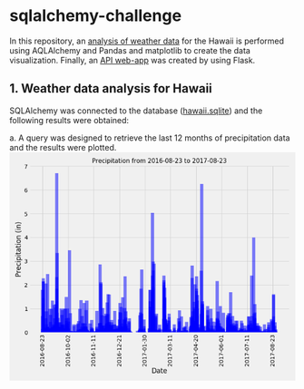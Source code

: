 # sqlalchemy-challenge
In this repository, an [analysis of weather data](climate_starter.ipynb) for the Hawaii is performed using AQLAlchemy and Pandas and matplotlib to create the data visualization. Finally, an [API web-app](app.py) was created by using Flask.

## 1. Weather data analysis for Hawaii
SQLAlchemy was connected to the database ([hawaii.sqlite](hawaii.sqlite)) and the following results were obtained:

a. A query was designed to retrieve the last 12 months of precipitation data and  the results were plotted. \
![precipitation](./output/bar_precipitation.png)
